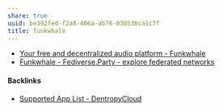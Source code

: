 ```yaml
---
share: true
uuid: be392fed-f2a8-406a-ab76-030536ca1c7f
title: funkwhale
---
```

* [Your free and decentralized audio platform - Funkwhale](https://funkwhale.audio/)
* [Funkwhale - Fediverse.Party - explore federated networks](https://fediverse.party/en/funkwhale/)

#### Backlinks

* [Supported App List - DentropyCloud](/f738f680-95a2-46e5-bb4c-57b67687e36a)